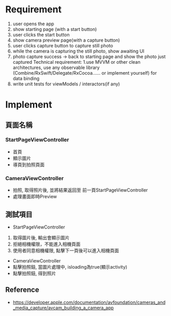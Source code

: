 # Requirement
1. user opens the app
2. show starting page (with a start button)
3. user clicks the start button
4. show camera preview page(with a capture button)
5. user clicks capture button to capture still photo
6. while the camera is capturing the still photo, show awaiting UI
7. photo capture success → back to starting page and show the photo just captured
Technical requirement:
1.use MVVM or other clean architectures, use any observable library (Combine/RxSwift/Delegate/RxCocoa...... or implement yourself) for data binding
2. write unit tests for viewModels / interactors(if any)


# Implement
## 頁面名稱
### StartPageViewController
- 首頁
- 顯示圖片
- 導頁到拍照頁面

### CameraViewController
- 拍照, 取得照片後, 並將結果返回至 前一頁StartPageViewController
- 處理畫面即時Preview

## 測試項目
- StartPageViewController
1. 取得圖片後, 輸出會顯示圖片
2. 拒絕相機權限，不能進入相機頁面
3. 使用者同意相機權限, 點擊下一頁後可以進入相機頁面

- CameraViewController
- 點擊拍照鈕, 當圖片處理中, isloading為true(顯示activity)
- 點擊拍照鈕, 得到照片

## Reference
- https://developer.apple.com/documentation/avfoundation/cameras_and_media_capture/avcam_building_a_camera_app

